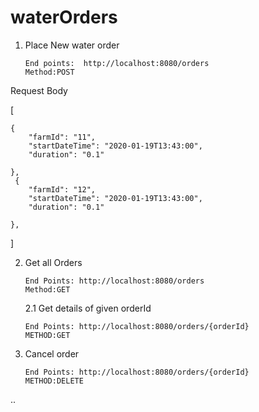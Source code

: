 # waterOrders
1.	Place New water order

        End points:  http://localhost:8080/orders
        Method:POST

Request Body


[
    
    {
        "farmId": "11",
        "startDateTime": "2020-01-19T13:43:00",
        "duration": "0.1"
       
    },
     {
        "farmId": "12",
        "startDateTime": "2020-01-19T13:43:00",
        "duration": "0.1"
       
    },
   
]
 
2.	Get all Orders

        End Points: http://localhost:8080/orders
        Method:GET


    2.1 Get details of given orderId

        End Points: http://localhost:8080/orders/{orderId}
        METHOD:GET

3.	Cancel order

        End Points: http://localhost:8080/orders/{orderId}
        METHOD:DELETE






..

